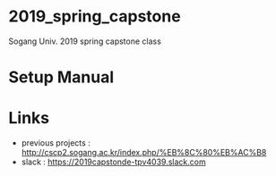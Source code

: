 # 2019_spring_capstone
Sogang Univ. 2019 spring capstone class

# Setup Manual

# Links 
+ previous projects : http://cscp2.sogang.ac.kr/index.php/%EB%8C%80%EB%AC%B8 
+ slack : https://2019capstonde-tpv4039.slack.com
